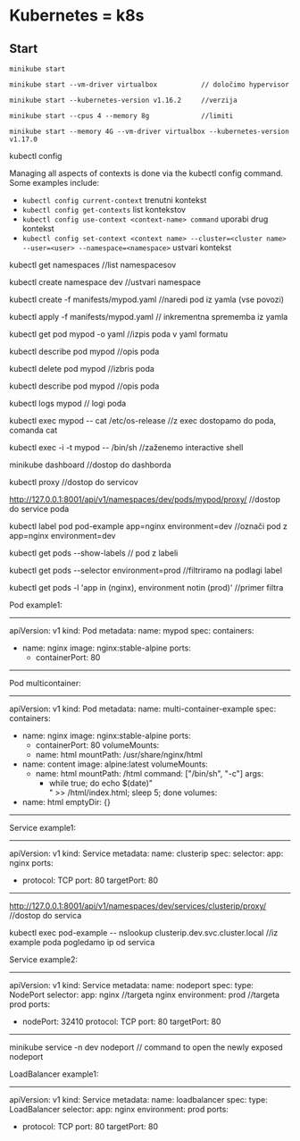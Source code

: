 # Kubernetes = k8s
## Start
```
minikube start

minikube start --vm-driver virtualbox           // določimo hypervisor

minikube start --kubernetes-version v1.16.2     //verzija

minikube start --cpus 4 --memory 8g             //limiti

minikube start --memory 4G --vm-driver virtualbox --kubernetes-version v1.17.0
```

kubectl config

Managing all aspects of contexts is done via the kubectl config command. Some examples include:

- `kubectl config current-context` trenutni kontekst
- `kubectl config get-contexts` list kontekstov
- `kubectl config use-context <context-name> command` uporabi drug kontekst
- `kubectl config set-context <context name> --cluster=<cluster name> --user=<user> --namespace=<namespace>` ustvari kontekst





kubectl get namespaces //list namespacesov

kubectl create namespace dev //ustvari namespace

kubectl create -f manifests/mypod.yaml //naredi pod iz yamla (vse povozi)

kubectl apply -f manifests/mypod.yaml // inkrementna sprememba iz yamla

kubectl get pod mypod -o yaml //izpis poda v yaml formatu

kubectl describe pod mypod //opis poda

kubectl delete pod mypod //izbris poda

kubectl describe pod mypod //opis poda

kubectl logs mypod // logi poda

kubectl exec mypod -- cat /etc/os-release //z exec dostopamo do poda, comanda cat

kubectl exec -i -t mypod -- /bin/sh //zaženemo interactive shell

minikube dashboard //dostop do dashborda

kubectl proxy //dostop do servicov

http://127.0.0.1:8001/api/v1/namespaces/dev/pods/mypod/proxy/ //dostop do service poda

kubectl label pod pod-example app=nginx environment=dev //označi pod z app=nginx environment=dev

kubectl get pods --show-labels // pod z labeli

kubectl get pods --selector environment=prod //filtriramo na podlagi label

kubectl get pods -l 'app in (nginx), environment notin (prod)' //primer filtra

Pod example1:
********************************************************
apiVersion: v1
kind: Pod
metadata:
  name: mypod
spec:
  containers:
  - name: nginx
    image: nginx:stable-alpine
    ports:
    - containerPort: 80
********************************************************

Pod multicontainer:
********************************************************
apiVersion: v1
kind: Pod
metadata:
  name: multi-container-example
spec:
  containers:
  - name: nginx
    image: nginx:stable-alpine
    ports:
    - containerPort: 80
    volumeMounts:
    - name: html
      mountPath: /usr/share/nginx/html
  - name: content
    image: alpine:latest
    volumeMounts:
    - name: html
      mountPath: /html
    command: ["/bin/sh", "-c"]
    args:
      - while true; do
          echo $(date)"<br />" >> /html/index.html;
          sleep 5;
        done
  volumes:
  - name: html
    emptyDir: {}
********************************************************

Service example1:
********************************************************
  apiVersion: v1
kind: Service
metadata:
  name: clusterip
spec:
  selector:
    app: nginx
  ports:
  - protocol: TCP
    port: 80
    targetPort: 80
********************************************************
http://127.0.0.1:8001/api/v1/namespaces/dev/services/clusterip/proxy/ //dostop do servica

kubectl exec pod-example -- nslookup clusterip.dev.svc.cluster.local //iz example poda pogledamo ip od servica

Service example2:
********************************************************
apiVersion: v1
kind: Service
metadata:
  name: nodeport
spec:
  type: NodePort
  selector:
    app: nginx        //targeta nginx
    environment: prod //targeta prod
  ports:
  - nodePort: 32410
    protocol: TCP
    port: 80
    targetPort: 80
********************************************************

minikube service -n dev nodeport // command to open the newly exposed nodeport

LoadBalancer example1:
********************************************************
apiVersion: v1
kind: Service
metadata:
  name: loadbalancer
spec:
  type: LoadBalancer
  selector:
    app: nginx
    environment: prod
  ports:
  - protocol: TCP
    port: 80
    targetPort: 80
